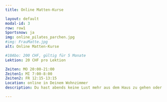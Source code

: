 ```yaml
---
title: Online Matten-Kurse

layout: default
modal-id: 3
row: row1
Sportsnow: ja
img: online_pilates_parchen.jpg
#img: FrauMatte.jpg
alt: Online Matten-Kurse

#10Abo: 200 CHF, gültig für 5 Monate
Lektion: 20 CHF pro Lektion

Zeiten: MO 20:00-21:00
Zeiten1: MI 7:00-8:00
Zeiten2: FR 12:15-13:15
Location: online in Deinem Wohnzimmer
description: Du hast abends keine Lust mehr aus dem Haus zu gehen oder suchst eine Sportmöglichkeit tagsüber, die Du ohne grossen Aufwand von zu Hause aus wahrnehmen kannst? Dann sind unsere online-Kurse genau das Richtige für Dich. Suche Dir eine Matte oder weiche Unterlage und wähle Dich per Klick von Deinem Laptop, Tablet oder Mobilephone in den Kurs ein. Es erwartet Dich ein abwechslungsreiches Programm in kleiner Gruppengrösse, das Dich sowohl kräftigt als auch dehnt. Live durchgeführt und per Videostream übertragen. Eine gesunde und individuelle Abwechslung in Deinem Alltag. Eine Lektion dauert 50 Minuten.

---
```

